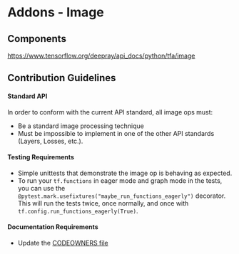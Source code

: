 # Addons - Image

## Components 
https://www.tensorflow.org/deepray/api_docs/python/tfa/image


## Contribution Guidelines
#### Standard API
In order to conform with the current API standard, all image ops
must:
 * Be a standard image processing technique 
 * Must be impossible to implement in one of the other API
 standards (Layers, Losses, etc.).

#### Testing Requirements
 * Simple unittests that demonstrate the image op is behaving as
    expected.
 * To run your `tf.functions` in eager mode and graph mode in the tests, 
   you can use the `@pytest.mark.usefixtures("maybe_run_functions_eagerly")` 
   decorator. This will run the tests twice, once normally, and once
   with `tf.config.run_functions_eagerly(True)`.

#### Documentation Requirements
 * Update the [CODEOWNERS file](https://github.com/tensorflow/deepray/blob/master/.github/CODEOWNERS)

